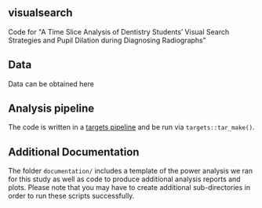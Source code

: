 ## visualsearch

Code for "A Time Slice Analysis of Dentistry Students’ Visual Search Strategies and Pupil Dilation during Diagnosing Radiographs"

## Data

Data can be obtained here <LINK COMING SOON>

## Analysis pipeline

The code is written in a [targets pipeline](https://books.ropensci.org/targets/) and be run via `targets::tar_make()`. 

## Additional Documentation

The folder `documentation/` includes a template of the power analysis we ran for this study as well as code to produce additional analysis reports and plots. Please note that you may have to create additional sub-directories in order to run these scripts successfully.

